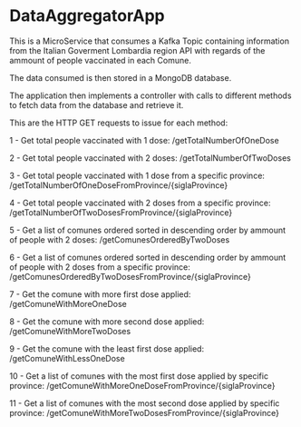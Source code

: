 # DataAggregatorApp

This is a MicroService that consumes a Kafka Topic containing information from the Italian Goverment Lombardia region API with regards of the ammount of people vaccinated in each Comune.

The data consumed is then stored in a MongoDB database.

The application then implements a controller with calls to different methods to fetch data from the database and retrieve it.

This are the HTTP GET requests to issue for each method:

1 - Get total people vaccinated with 1 dose: /getTotalNumberOfOneDose

2 - Get total people vaccinated with 2 doses: /getTotalNumberOfTwoDoses

3 - Get total people vaccinated with 1 dose from a specific province: /getTotalNumberOfOneDoseFromProvince/{siglaProvince}

4 - Get total people vaccinated with 2 doses from a specific province: /getTotalNumberOfTwoDosesFromProvince/{siglaProvince}

5 - Get a list of comunes ordered sorted in descending order by ammount of people with 2 doses: /getComunesOrderedByTwoDoses

6 - Get a list of comunes ordered sorted in descending order by ammount of people with 2 doses from a specific province: /getComunesOrderedByTwoDosesFromProvince/{siglaProvince}

7 - Get the comune with more first dose applied: /getComuneWithMoreOneDose

8 - Get the comune with more second dose applied: /getComuneWithMoreTwoDoses

9 - Get the comune with the least first dose applied: /getComuneWithLessOneDose

10 - Get a list of comunes with the most first dose applied by specific province: /getComuneWithMoreOneDoseFromProvince/{siglaProvince}

11 - Get a list of comunes with the most second dose applied by specific province: /getComuneWithMoreTwoDosesFromProvince/{siglaProvince}
